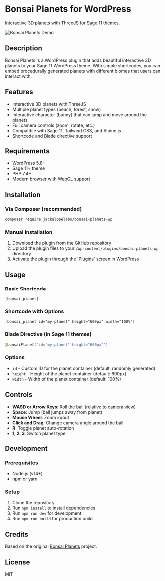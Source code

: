 # Bonsai Planets for WordPress

Interactive 3D planets with ThreeJS for Sage 11 themes.

![Bonsai Planets Demo](https://github.com/user-attachments/assets/55ba1872-d064-483b-9a31-2c95adaa201a)

## Description

Bonsai Planets is a WordPress plugin that adds beautiful interactive 3D planets to your Sage 11 WordPress theme. With simple shortcodes, you can embed procedurally generated planets with different biomes that users can interact with.

## Features

- Interactive 3D planets with ThreeJS
- Multiple planet types (beach, forest, snow)
- Interactive character (bunny) that can jump and move around the planets
- Full camera controls (zoom, rotate, etc.)
- Compatible with Sage 11, Tailwind CSS, and Alpine.js
- Shortcode and Blade directive support

## Requirements

- WordPress 5.8+
- Sage 11+ theme
- PHP 7.4+
- Modern browser with WebGL support

## Installation

### Via Composer (recommended)

```bash
composer require jackalopelabs/bonsai-planets-wp
```

### Manual Installation

1. Download the plugin from the GitHub repository
2. Upload the plugin files to your `/wp-content/plugins/bonsai-planets-wp` directory
3. Activate the plugin through the 'Plugins' screen in WordPress

## Usage

### Basic Shortcode

```
[bonsai_planet]
```

### Shortcode with Options

```
[bonsai_planet id="my-planet" height="600px" width="100%"]
```

### Blade Directive (in Sage 11 themes)

```php
@bonsaiPlanet('id="my-planet" height="600px"')
```

### Options

- `id` - Custom ID for the planet container (default: randomly generated)
- `height` - Height of the planet container (default: 600px)
- `width` - Width of the planet container (default: 100%)

## Controls

- **WASD or Arrow Keys**: Roll the ball (relative to camera view)
- **Space**: Jump (ball jumps away from planet)
- **Mouse Wheel**: Zoom in/out
- **Click and Drag**: Change camera angle around the ball
- **R**: Toggle planet auto-rotation
- **1, 2, 3**: Switch planet type

## Development

### Prerequisites

- Node.js (v14+)
- npm or yarn

### Setup

1. Clone the repository
2. Run `npm install` to install dependencies
3. Run `npm run dev` for development
4. Run `npm run build` for production build

## Credits

Based on the original [Bonsai Planets](https://github.com/yourusername/bonsai-planets) project.

## License

MIT 